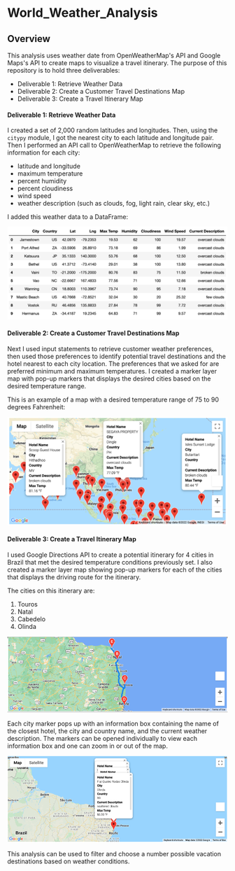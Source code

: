 # World_Weather_Analysis

## Overview

This analysis uses weather date from OpenWeatherMap's API and Google Maps's API to create maps to visualize a travel itinerary. 
The purpose of this repository is to hold three deliverables:
- Deliverable 1: Retrieve Weather Data
- Deliverable 2: Create a Customer Travel Destinations Map
- Deliverable 3: Create a Travel Itinerary Map

#### Deliverable 1: Retrieve Weather Data

I created a set of 2,000 random latitudes and longitudes. Then, using the `citypy` module, I got the nearest city to each latitude and longitude pair.
Then I performed an API call to OpenWeatherMap to retrieve the following information for each city: 
- latitude and longitude
- maximum temperature
- percent humidity
- percent cloudiness
- wind speed
- weather description (such as clouds, fog, light rain, clear sky, etc.)

I added this weather data to a DataFrame:

![city_data_df](https://github.com/stephperillo/World_Weather_Analysis/blob/main/Weather_Database/city_data_df.png)

#### Deliverable 2: Create a Customer Travel Destinations Map

Next I used input statements to retrieve customer weather preferences, then used those preferences to identify potential travel destinations and the hotel nearest to each city location. The preferences that we asked for are preferred minimum and maximum temperatures. I created a marker layer map with pop-up markers that displays the desired cities based on the desired temperature range.

This is an example of a map with a desired temperature range of 75 to 90 degrees Fahrenheit:

![WeatherPy_vacation_map.png](https://github.com/stephperillo/World_Weather_Analysis/blob/main/Vacation_Search/WeatherPy_vacation_map.png)

#### Deliverable 3: Create a Travel Itinerary Map

I used Google Directions API to create a potential itinerary for 4 cities in Brazil that met the desired temperature conditions previously set. I also created a marker layer map showing pop-up markers for each of the cities that displays the driving route for the itinerary. 

The cities on this itinerary are:
1. Touros
2. Natal
3. Cabedelo
4. Olinda

![Brazil_itinerary.png](https://github.com/stephperillo/World_Weather_Analysis/blob/main/Vacation_Itinerary/Brazil_itinerary.png)

Each city marker pops up with an information box containing the name of the closest hotel, the city and country name, and the current weather description. The markers can be opened individually to view each information box and one can zoom in or out of the map.

![WeatherPy_travel_map_markers.png](https://github.com/stephperillo/World_Weather_Analysis/blob/main/Vacation_Itinerary/WeatherPy_travel_map_markers.png)

This analysis can be used to filter and choose a number possible vacation destinations based on weather conditions.
